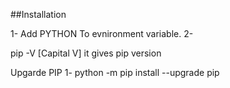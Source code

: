 ##Installation

1- Add PYTHON To evnironment variable.
2- 

pip -V [Capital V] it gives pip version


Upgarde PIP
1- python -m pip install --upgrade pip
